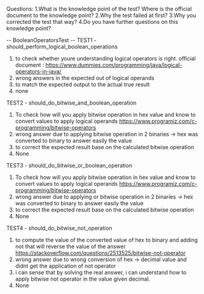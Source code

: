 Questions: 
1.What is the knowledge point of the test? Where is the official document to the knowledge point?
2.Why the test failed at first?
3.Why you corrected the test that way?
4.Do you have further questions on this knowledge point?

-- BooleanOperatorsTest --
TEST1 - should_perform_logical_boolean_operations
1. to check whether youre understanding logical operators is right. official document : https://www.dummies.com/programming/java/logical-operators-in-java/
2. wrong answers in the expected out of logical operands
3. to match the expected output to the actual true result
4. none

TEST2 - should_do_bitwise_and_boolean_operation
1. To check how will you apply bitwise operation in hex value and know to convert values to apply logical operands https://www.programiz.com/c-programming/bitwise-operators
2. wrong answer due to applying bitwise operation in 2 binaries -> hex was converted to binary to answer easily the value
3. to correct the expected result base on the calculated bitwise operation
4. None

TEST3 - should_do_bitwise_or_boolean_operation
1. To check how will you apply bitwise operation in hex value and know to convert values to apply logical operands https://www.programiz.com/c-programming/bitwise-operators
2. wrong answer due to applying or bitwise operation in 2 binaries -> hex was converted to binary to answer easily the value
3. to correct the expected result base on the calculated bitwise operation
4. None

TEST4 - should_do_bitwise_not_operation
1. to compute the value of the converted value of hex to binary and adding not that will reverse the value of the answer https://stackoverflow.com/questions/2513525/bitwise-not-operator
2. wrong answer due to wrong conversion of hex -> decimal value and didnt get the application of not operator
3. i can sense that by solving the real answer, i can understand how to apply bitwise not operator in the value given decimal.
4. None